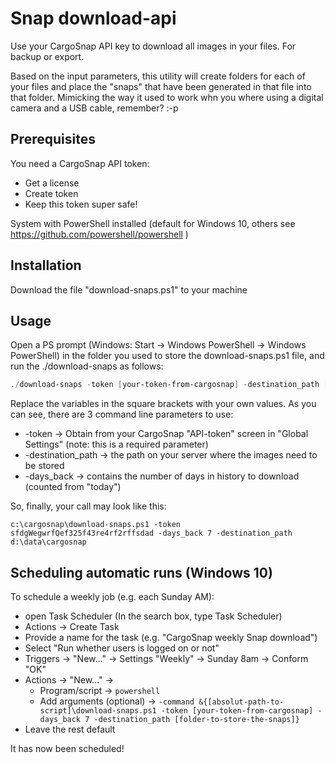 # Snap download-api

Use your CargoSnap API key to download all images in your files. For backup or export.

Based on the input parameters, this utility will create folders for each of your files and place the "snaps" that have been generated in that file into that folder. Mimicking the way it used to work whn you where using a digital camera and a USB cable, remember? :-p

## Prerequisites
You need a CargoSnap API token:
* Get a license
* Create token
* Keep this token super safe!

System with PowerShell installed (default for Windows 10, others see https://github.com/powershell/powershell )

## Installation
Download the file "download-snaps.ps1" to your machine

## Usage
Open a PS prompt (Windows: Start -> Windows PowerShell -> Windows PowerShell) in the folder you used to store the download-snaps.ps1 file, and run the ./download-snaps as follows:

``` PowerShell
./download-snaps -token [your-token-from-cargosnap] -destination_path ['c:\data\cargosnap\snap-backups'] -days_back 7
```
Replace the variables in the square brackets with your own values. As you can see, there are 3 command line parameters to use:

* -token -> Obtain from your CargoSnap "API-token" screen in "Global Settings" (note: this is a required parameter)
* -destination_path -> the path on your server where the images need to be stored
* -days_back -> contains the number of days in history to download (counted from "today")

So, finally, your call may look like this:
```
c:\cargosnap\download-snaps.ps1 -token sfdgWegwrfQef325f43re4rf2rffsdad -days_back 7 -destination_path d:\data\cargosnap
```    

## Scheduling automatic runs (Windows 10)

To schedule a weekly job (e.g. each Sunday AM):

* open Task Scheduler (In the search box, type Task Scheduler)
* Actions -> Create Task
* Provide a name for the task (e.g. "CargoSnap weekly Snap download")
* Select "Run whether users is logged on or not"
* Triggers -> "New..." -> Settings "Weekly" -> Sunday 8am -> Conform "OK"
* Actions -> "New..." -> 
    * Program/script -> ```powershell```
    * Add arguments (optional) -> ```-command &{[absolut-path-to-script]\download-snaps.ps1 -token [your-token-from-cargosnap] -days_back 7 -destination_path [folder-to-store-the-snaps]}```
* Leave the rest default

It has now been scheduled!

